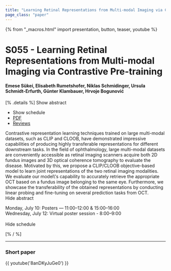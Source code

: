 ```yaml
---
title: "Learning Retinal Representations from Multi-modal Imaging via Contrastive Pre-training"
page_class: "paper"
---
```


{% from "_macros.html" import presentation, button, teaser, youtube %}

# S055 - Learning Retinal Representations from Multi-modal Imaging via Contrastive Pre-training

#### Emese Sükei, Elisabeth Rumetshofer, Niklas Schmidinger, Ursula Schmidt-Erfurth, Günter Klambauer, Hrvoje Bogunović

[% .details %]
<a class="toggle_visibility" data-selector=".abstract" data-level="3">Show abstract</a>
- <a class="toggle_visibility" data-selector=".schedule" data-level="3">Show schedule</a>
- <a href="https://openreview.net/pdf?id=newlahoISt1">PDF</a>
- <a href="https://openreview.net/forum?id=newlahoISt1">Reviews</a>

<p>
    <span class="abstract">
        Contrastive representation learning techniques trained on large multi-modal datasets, such as CLIP and CLOOB, have demonstrated impressive capabilities of producing highly transferable representations for different downstream tasks. In the field of ophthalmology, large multi-modal datasets are conveniently accessible as retinal imaging scanners acquire both 2D fundus images and 3D optical coherence tomography to evaluate the disease. Motivated by this, we propose a CLIP/CLOOB objective-based model to learn joint representations of the two retinal imaging modalities. We evaluate our model\'s capability to accurately retrieve the appropriate OCT based on a fundus image belonging to the same eye. Furthermore, we showcase the transferability of the obtained representations by conducting linear probing and fine-tuning on several prediction tasks from OCT.
        <br>
        <span class="actions"><a class="toggle_visibility" data-level="2">Hide abstract</a></span>
    </span>
</p>

<p>
    <span class="schedule">
        Monday, July 10: Posters — 11:00–12:00 & 15:00–16:00<br>Wednesday, July 12: Virtual poster session - 8:00–9:00<br>
        <br>
        <span class="actions"><a class="toggle_visibility" data-level="2">Hide schedule</a></span>
    </span>
</p>
[% / %]

---


### Short paper
{{ youtube('8anDKyJuGe0') }}